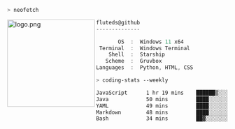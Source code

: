 ```zsh
> neofetch
```

<!--img align="left" src="https://github.com/fluteds.png" alt="logo.png" width="200"/>-->
<img align="left" src="https://external-content.duckduckgo.com/iu/?u=https%3A%2F%2F78.media.tumblr.com%2F975fca5f82161b190efdcaa05ffbd4ec%2Ftumblr_p6q6m9TJF01x3p3jmo1_500.png&f=1&nofb=1" alt="logo.png" width="200"/>

```csharp
fluteds@github
--------------

       OS  :  Windows 11 x64
 Terminal  :  Windows Terminal
    Shell  :  Starship
   Scheme  :  Gruvbox
Languages  :  Python, HTML, CSS
```

```zsh
> coding-stats --weekly
```

<!--START_SECTION:waka-->

```txt
JavaScript      1 hr 19 mins    ██████▒░░░░░░░░░░░░░░░░░░   25.82 %
Java            50 mins         ████░░░░░░░░░░░░░░░░░░░░░   16.35 %
YAML            49 mins         ████░░░░░░░░░░░░░░░░░░░░░   15.98 %
Markdown        48 mins         ████░░░░░░░░░░░░░░░░░░░░░   15.88 %
Bash            34 mins         ██▓░░░░░░░░░░░░░░░░░░░░░░   11.28 %
```

<!--END_SECTION:waka-->
